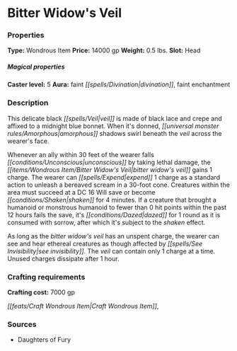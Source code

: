 ﻿---
Title: "Bitter Widow's Veil"
Type: "Wondrous Item"
Price: "14000 gp"
Weight: "0.5 lbs."
Slot: "Head"
Caster level: "5"
Aura: "faint divination, faint enchantment"
Description: |
  "This delicate black veil is made of black lace and crepe and affixed to a midnight blue bonnet. When it's donned, amorphous shadows swirl beneath the veil across the wearer's face.
  Whenever an ally within 30 feet of the wearer falls unconscious by taking lethal damage, the _bitter widow's veil_ gains 1 charge. The wearer can expend 1 charge as a standard action to unleash a bereaved scream in a 30-foot cone. Creatures within the area must succeed at a DC 16 Will save or become shaken for 4 minutes. If a creature that brought a humanoid or monstrous humanoid to fewer than 0 hit points within the past 12 hours fails the save, it's dazed for 1 round as it is consumed with sorrow, after which it's subject to the shaken effect.
  As long as the _bitter widow's veil_ has an unspent charge, the wearer can see and hear ethereal creatures as though affected by _see invisibility_. The veil can contain only 1 charge at a time. Unused charges dissipate after 1 hour."
Crafting cost: "7000 gp"
Sources: "['Daughters of Fury']"
---

# Bitter Widow's Veil

### Properties

**Type:** Wondrous Item **Price:** 14000 gp **Weight:** 0.5 lbs. **Slot:** Head

##### Magical properties

**Caster level:** 5 **Aura:** faint _[[spells/Divination|divination]]_, faint enchantment

### Description

This delicate black _[[spells/Veil|veil]]_ is made of black lace and crepe and affixed to a midnight blue bonnet. When it's donned, _[[universal monster rules/Amorphous|amorphous]]_ shadows swirl beneath the _veil_ across the wearer's face.

Whenever an ally within 30 feet of the wearer falls _[[conditions/Unconscious|unconscious]]_ by taking lethal damage, the _[[items/Wondrous Item/Bitter Widow's Veil|bitter widow's veil]]_ gains 1 charge. The wearer can _[[spells/Expend|expend]]_ 1 charge as a standard action to unleash a bereaved scream in a 30-foot cone. Creatures within the area must succeed at a DC 16 Will save or become _[[conditions/Shaken|shaken]]_ for 4 minutes. If a creature that brought a humanoid or monstrous humanoid to fewer than 0 hit points within the past 12 hours fails the save, it's _[[conditions/Dazed|dazed]]_ for 1 round as it is consumed with sorrow, after which it's subject to the _shaken_ effect.

As long as the _bitter widow's veil_ has an unspent charge, the wearer can see and hear ethereal creatures as though affected by _[[spells/See Invisibility|see invisibility]]_. The _veil_ can contain only 1 charge at a time. Unused charges dissipate after 1 hour.

### Crafting requirements

**Crafting cost:** 7000 gp

_[[feats/Craft Wondrous Item|Craft Wondrous Item]]_,

### Sources

* Daughters of Fury